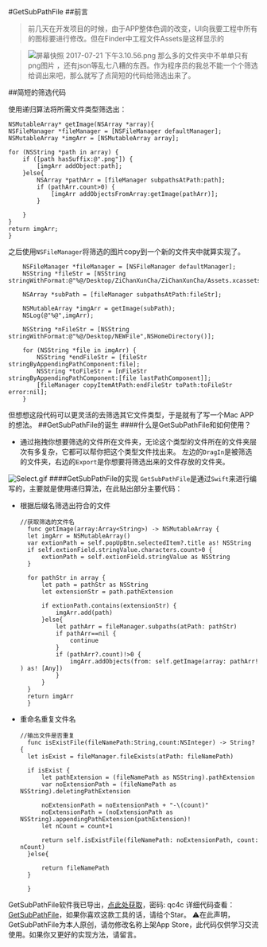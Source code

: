 #GetSubPathFile
##前言
> 前几天在开发项目的时候，由于APP整体色调的改变，UI向我要工程中所有的图标要进行修改。但在Finder中工程文件Assets是这样显示的

>![屏幕快照 2017-07-21 下午3.10.56.png](http://upload-images.jianshu.io/upload_images/1180232-db2a360d847a4a03.png?imageMogr2/auto-orient/strip%7CimageView2/2/w/1240)
那么多的文件夹中不单单只有png图片 ，还有json等乱七八糟的东西。作为程序员的我总不能一个个筛选给调出来吧，那么就写了点简短的代码给筛选出来了。


##简短的筛选代码

使用递归算法将所需文件类型筛选出：

    NSMutableArray* getImage(NSArray *array){
    NSFileManager *fileManager = [NSFileManager defaultManager];
    NSMutableArray *imgArr = [NSMutableArray array];
    
    for (NSString *path in array) {
        if ([path hasSuffix:@".png"]) {
            [imgArr addObject:path];
        }else{
            NSArray *pathArr = [fileManager subpathsAtPath:path];
            if (pathArr.count>0) {
                [imgArr addObjectsFromArray:getImage(pathArr)];
            }
            
        }
    }
    return imgArr;
    }
之后使用`NSFileManager`将筛选的图片copy到一个新的文件夹中就算实现了。

        NSFileManager *fileManager = [NSFileManager defaultManager];
        NSString *fileStr = [NSString stringWithFormat:@"%@/Desktop/ZiChanXunCha/ZiChanXunCha/Assets.xcassets/KeHuDaiKuan",NSHomeDirectory()];
        
        NSArray *subPath = [fileManager subpathsAtPath:fileStr];
        
        NSMutableArray *imgArr = getImage(subPath);
        NSLog(@"%@",imgArr);
        
        NSString *nFileStr = [NSString stringWithFormat:@"%@/Desktop/NEWFile",NSHomeDirectory()];
        
        for (NSString *file in imgArr) {
            NSString *endFileStr = [fileStr stringByAppendingPathComponent:file];
            NSString *toFileStr = [nFileStr stringByAppendingPathComponent:[file lastPathComponent]];
            [fileManager copyItemAtPath:endFileStr toPath:toFileStr error:nil];
        }
但想想这段代码可以更灵活的去筛选其它文件类型，于是就有了写一个Mac APP的想法。
##GetSubPathFile的诞生
####什么是GetSubPathFile和如何使用？
* 通过拖拽你想要筛选的文件所在文件夹，无论这个类型的文件所在的文件夹层次有多复杂，它都可以帮你把这个类型文件找出来。
左边的`DragIn`是被筛选的文件夹，右边的`Export`是你想要将筛选出来的文件存放的文件夹。

![Select.gif](http://upload-images.jianshu.io/upload_images/1180232-59ce4aad49fac6ab.gif?imageMogr2/auto-orient/strip)
####GetSubPathFile的实现
`GetSubPathFile`是通过`Swift`来进行编写的，主要就是使用递归算法，在此贴出部分主要代码：
* 根据后缀名筛选出符合的文件
  
      //获取筛选的文件名
        func getImage(array:Array<String>) -> NSMutableArray {
        let imgArr = NSMutableArray()
        var extionPath = self.popUpBtn.selectedItem?.title as! NSString
        if self.extionField.stringValue.characters.count>0 {
            extionPath = self.extionField.stringValue as NSString
        }
        
        for pathStr in array {
            let path = pathStr as NSString
            let extensionStr = path.pathExtension
            
            if extionPath.contains(extensionStr) {
                imgArr.add(path)
            }else{
                let pathArr = fileManager.subpaths(atPath: pathStr)
                if pathArr==nil {
                    continue
                }
                if (pathArr?.count)!>0 {
                    imgArr.addObjects(from: self.getImage(array: pathArr! ) as! [Any])
                }
            }
        }
        return imgArr
        }
* 重命名重复文件名
    
      //输出文件是否重复
        func isExistFile(fileNamePath:String,count:NSInteger) -> String? {
        let isExist = fileManager.fileExists(atPath: fileNamePath)
        
        if isExist {
            let pathExtension = (fileNamePath as NSString).pathExtension
            var noExtensionPath = (fileNamePath as NSString).deletingPathExtension
            
            noExtensionPath = noExtensionPath + "-\(count)"
            noExtensionPath = (noExtensionPath as NSString).appendingPathExtension(pathExtension)!
            let nCount = count+1
            
            return self.isExistFile(fileNamePath: noExtensionPath, count: nCount)
        }else{
            
            return fileNamePath
        }
        
        }
GetSubPathFile软件我已导出，[点此处获取](https://pan.baidu.com/s/1i4VsJRJ )，密码: qc4c 
详细代码查看：[GetSubPathFile](https://github.com/qiaoxiyang/GetSubPathFile)，如果你喜欢这款工具的话，请给个Star。
⚠️在此声明，GetSubPathFile为本人原创，请勿修改名称上架App Store，此代码仅供学习交流使用。如果你又更好的实现方法，请留言。
